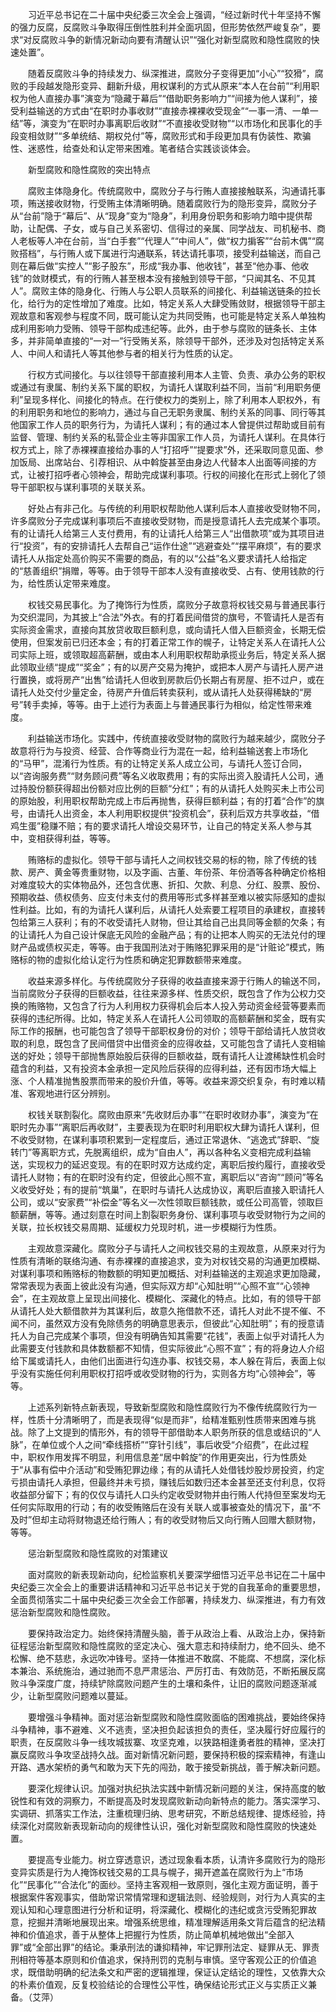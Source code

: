 　　习近平总书记在二十届中央纪委三次全会上强调，“经过新时代十年坚持不懈的强力反腐，反腐败斗争取得压倒性胜利并全面巩固，但形势依然严峻复杂”，要求“对反腐败斗争的新情况新动向要有清醒认识”“强化对新型腐败和隐性腐败的快速处置”。

　　随着反腐败斗争的持续发力、纵深推进，腐败分子变得更加“小心”“狡猾”，腐败的手段越发隐形变异、翻新升级，用权谋利的方式从原来“本人在台前”“利用职权为他人直接办事”演变为“隐藏于幕后”“借助职务影响力”“间接为他人谋利”，接受利益输送的方式由“在职时办事收财”“直接赤裸裸收受现金”“一事一清、一单一结”等，演变为“在职时办事离职后收财”“不直接收受财物”“以市场化和民事化的手段变相敛财”“多单统结、期权兑付”等，腐败形式和手段更加具有伪装性、欺骗性、迷惑性，给查处和认定带来困难。笔者结合实践谈谈体会。

　　新型腐败和隐性腐败的突出特点

　　腐败主体隐身化。传统腐败中，腐败分子与行贿人直接接触联系，沟通请托事项，贿送接收财物，行受贿主体清晰明确。随着腐败行为的隐形变异，腐败分子从“台前”隐于“幕后”、从“现身”变为“隐身”，利用身份职务和影响力暗中提供帮助，让配偶、子女，或与自己关系密切、信得过的亲属、同学战友、司机秘书、商人老板等人冲在台前，当“白手套”“代理人”“中间人”，做“权力掮客”“台前木偶”“腐败搭档”，与行贿人或下属进行沟通联系，转达请托事项，接受利益输送，而自己则在幕后做“实控人”“影子股东”，形成“我办事、他收钱”，甚至“他办事、他收钱”的敛财模式，有的行贿人甚至根本没有接触到领导干部，“只闻其名、不见其人”。腐败主体的隐身化、行贿人与公职人员联系的间接化、利益输送链条的拉长化，给行为的定性增加了难度。比如，特定关系人大肆受贿敛财，根据领导干部主观故意和客观参与程度不同，既可能认定为共同受贿，也可能是特定关系人单独构成利用影响力受贿、领导干部构成违纪等。此外，由于参与腐败的链条长、主体多，并非简单直接的“一对一”行受贿关系，除领导干部外，还涉及对包括特定关系人、中间人和请托人等其他参与者的相关行为性质的认定。

　　行权方式间接化。与以往领导干部直接利用本人主管、负责、承办公务的职权或通过有隶属、制约关系下属的职权，为请托人谋取利益不同，当前“利用职务便利”呈现多样化、间接化的特点。在行使权力的类别上，除了利用本人职权外，有的利用职务和地位的影响力，通过与自己无职务隶属、制约关系的同事、同行等其他国家工作人员的职务行为，为请托人谋利；有的通过本人曾提供过帮助或目前有监督、管理、制约关系的私营企业主等非国家工作人员，为请托人谋利。在具体行权方式上，除了赤裸裸直接给办事的人“打招呼”“提要求”外，还采取同意见面、参加饭局、出席站台、引荐相识、从中斡旋甚至由身边人代替本人出面等间接的方式，让被打招呼者心领神会，帮助完成谋利事项。行权的间接化在形式上弱化了领导干部职权与谋利事项的关联关系。

　　好处占有非己化。与传统的利用职权帮助他人谋利后本人直接收受财物不同，许多腐败分子完成谋利事项后不直接收受财物，而是授意请托人去完成某个事项。有的让请托人给第三人支付费用，有的让请托人给第三人“出借款项”或为其项目进行“投资”，有的安排请托人去帮自己“运作仕途”“逃避查处”“摆平麻烦”，有的要求请托人从指定处高价购买不需要的商品，有的以“公益”名义要求请托人给指定的“慈善组织”捐赠，等等。由于领导干部本人没有直接收受、占有、使用钱款的行为，给性质认定带来难度。

　　权钱交易民事化。为了掩饰行为性质，腐败分子故意将权钱交易与普通民事行为交织混同，为其披上“合法”外衣。有的打着民间借贷的旗号，不管请托人是否有实际资金需求，直接向其放贷收取巨额利息，或向请托人借入巨额资金，长期无偿使用，但案发前已归还本金；有的打着正常工作的幌子，让特定关系人在请托人公司实际上班，或领取超高薪酬，或由本人利用职权帮助承揽业务后，特定关系人据此领取业绩“提成”“奖金”；有的以房产交易为掩护，或把本人房产与请托人房产进行置换，或将房产“出售”给请托人但收到房款后仍长期占有房屋、拒不过户，或在请托人处交付少量定金，待房产升值后转卖获利，或从请托人处获得稀缺的“房号”转手卖掉，等等。由于上述行为表面上与普通民事行为相似，给定性带来难度。

　　利益输送市场化。实践中，传统直接收受财物的腐败行为越来越少，腐败分子故意将行为与投资、经营、合作等商业行为混在一起，给利益输送套上市场化的“马甲”，混淆行为性质。有的让特定关系人成立公司，与请托人签订合同，以“咨询服务费”“财务顾问费”等名义收取费用；有的实际出资入股请托人公司，通过持股份额获得超出份额对应比例的巨额“分红”；有的从请托人处购买未上市公司的原始股，利用职权帮助完成上市后再抛售，获得巨额利益；有的打着“合作”的旗号，由请托人出资金，本人利用职权提供“投资机会”，获利后双方共享收益，“借鸡生蛋”稳赚不赔；有的要求请托人增设交易环节，让自己的特定关系人参与其中，变相获得利益，等等。

　　贿赂标的虚拟化。领导干部与请托人之间权钱交易的标的物，除了传统的钱款、房产、黄金等贵重财物，以及字画、古董、年份茶、年份酒等各种确定价格相对难度较大的实体物品外，还包含优惠、折扣、欠款、利息、分红、股票、股份、预期收益、债权债务、应支付未支付的费用等形式多样甚至难以被实际感知的虚拟性利益。比如，有的为请托人谋利后，从请托人处索要工程项目的承建权，直接转包给第三人获利；有的不收受请托人财物，但让其给自己出具同等金额的欠条；有的让请托人为自己设计保底无风险的金融产品；有的让把本人购买的无法兑付的理财产品或债权买走，等等。由于我国刑法对于贿赂犯罪采用的是“计赃论”模式，贿赂标的物的虚拟化给认定行为性质和确定犯罪数额带来难度。

　　收益来源多样化。与传统腐败分子获得的收益直接来源于行贿人的输送不同，当前腐败分子获得的巨额收益，往往来源多样、性质交织，既包含了作为公权力交换的贿赂物，又包含了行为人利用权力获得机会后本人投入劳动资金经营等要素而获得的违纪所得。比如，特定关系人在请托人公司领取的高额薪酬和奖金，既有实际工作的报酬，也可能包含了领导干部职权身份的对价；领导干部给请托人放贷收取的利息，既包含了民间借贷中出借资金的应得收益，又可能包含了请托人变相输送的好处；领导干部抛售原始股后获得的巨额收益，既有请托人让渡稀缺性机会时蕴含的利益，又有投资本金承担一定风险后获得的应得利益，还有因市场大幅上涨、个人精准抛售股票而带来的股价升值，等等。收益来源交织复杂，有时难以精准、客观地进行区分辨别。 

　　权钱关联割裂化。腐败由原来“先收财后办事”“在职时收财办事”，演变为“在职时先办事”“离职后再收财”，主要表现为在职时利用职权大肆为请托人谋利，但不收受财物，在谋利事项积累到一定程度后，通过正常退休、“逃逸式”辞职、“旋转门”等离职方式，先脱离组织，成为“自由人”，再以各种名义变相完成利益输送，实现权力的延迟变现。有的在职时双方达成约定，离职后按约履行，直接收受请托人财物；有的在职时没有约定，但彼此心照不宣，离职后以“咨询”“顾问”等名义收受好处；有的提前“筑巢”，在职时与请托人达成协议，离职后直接入职请托人公司，或以“安家费”“补偿金”等名义一次性领取巨额钱款，或任公司高管，领取巨额薪酬，等等。通过刻意在时间上割裂职务身份、谋利事项与收受财物行为之间的关联，拉长权钱交易周期、延缓权力兑现时机，进一步模糊行为性质。

　　主观故意深藏化。腐败分子与请托人之间权钱交易的主观故意，从原来对行为性质有清晰的联络沟通、有赤裸裸的直接追求，变为对权钱交易的沟通更加模糊、对谋利事项和贿赂标的物数额的明知更加概括、对利益输送的主观追求更加隐藏，常常表现为表面上彼此没有沟通，但实际双方却“心知肚明”“心照不宣”“心领神会”，在主观故意上呈现出间接化、模糊化、深藏化的特点。比如，有的领导干部从请托人处大额借款并为其谋利后，故意久拖借款不还，请托人对此不提不催、不闻不问，虽然双方没有免除债务的明确意思表示，但彼此“心知肚明”；有的授意请托人为自己完成某个事项，但没有明确告知其需要“花钱”，表面上似乎对请托人为此需要支付钱款和具体数额都不知情，但实际彼此“心照不宣”；有的将身边人介绍给下属或请托人，由他们出面进行勾连办事、权钱交易，本人躲在背后，表面上似乎没有实施任何利用职权打招呼或收受财物的行为，实则各方均“心领神会”，等等。

　　上述系列新特点新表现，导致新型腐败和隐性腐败行为不像传统腐败行为一样，性质十分清晰明了，而是表现得“似是而非”，给精准甄别性质带来困难与挑战。除了上文提到的情形外，有的领导干部借助本人职务所获的信息或结识的“人脉”，在单位或个人之间“牵线搭桥”“穿针引线”，事后收受“介绍费”，在此过程中，职权作用发挥不明显，利用信息差“居中斡旋”的作用更突出，行为性质处于“从事有偿中介活动”和受贿犯罪边缘；有的从请托人处借钱炒股炒房投资，约定亏损由请托人承担，但最终并未亏损，赚钱后如数归还本金甚至还支付利息，仅将收益部分留下；有的仅仅与请托人口头约定收受财物并由行贿人代持但至案发均无任何实际取用的行动；有的收受贿赂后在没有关联人或事被查处的情况下，虽“不及时”但却主动将财物退还给行贿人；有的收受财物后又向行贿人回赠大额财物，等等。

　　惩治新型腐败和隐性腐败的对策建议

　　面对腐败的新表现新动向，纪检监察机关要深学细悟习近平总书记在二十届中央纪委三次全会上的重要讲话精神和习近平总书记关于党的自我革命的重要思想，全面贯彻落实二十届中央纪委三次全会工作部署，持续发力、纵深推进，有力有效惩治新型腐败和隐性腐败。

　　要保持政治定力。始终保持清醒头脑，善于从政治上看、从政治上办，保持新征程惩治新型腐败和隐性腐败的坚定决心、强大意志和持续耐力，绝不回头、绝不松懈、绝不慈悲，永远吹冲锋号。坚持一体推进不敢腐、不能腐、不想腐，深化标本兼治、系统施治，通过驰而不息严肃惩治、严厉打击、有效防范，不断拓展反腐败斗争深度广度，持续铲除腐败问题产生的土壤和条件，让旧的腐败问题逐渐减少，让新型腐败问题难以蔓延。

　　要增强斗争精神。面对惩治新型腐败和隐性腐败面临的困难挑战，要始终保持斗争精神，事不避难、义不逃责，坚决担负起该担负的责任，坚决履行好应履行的职责，在反腐败斗争一线攻城拔寨、攻坚克难，以狭路相逢勇者胜的精神，坚决打赢反腐败斗争攻坚战持久战。面对新情况新问题，要保持积极的探索精神，有逢山开路、遇水架桥的勇气和敢为天下先的闯劲，敢于接受新挑战，善于解决新问题。

　　要深化规律认识。加强对执纪执法实践中新情况新问题的关注，保持高度的敏锐性和有效的洞察力，不断提高及时发现腐败新动向新特点的能力。落实深学习、实调研、抓落实工作法，注重梳理归纳、思考研究，不断总结规律、提炼经验，持续深化对腐败新表现新动向的规律性认识，强化对新型腐败和隐性腐败的快速处置。

　　要提高专业能力。树立穿透意识，透过现象看本质，认清许多腐败行为的隐形变异实质是行为人掩饰权钱交易的工具与幌子，揭开遮盖在腐败行为上“市场化”“民事化”“合法化”的面纱。坚持主客观相一致原则，强化主观方面证明，善于根据案件客观事实，借助常识常情常理和逻辑法则、经验规则，对行为人真实的主观认知和心理意图进行分析和证明，将深藏化、模糊化的违纪或贪污受贿犯罪故意，挖掘并清晰地展现出来。增强系统思维，精准理解适用条文背后蕴含的纪法精神和价值追求，善于从整体上把握行为性质，防止简单机械地做出“全部入罪”或“全部出罪”的结论。秉承刑法的谦抑精神，牢记罪刑法定、疑罪从无、罪责刑相符等基本原则和价值追求，保持刑罚的克制与审慎。坚守客观公正的价值追求，既借助明确的纪法条文和严密的逻辑推理，保证认定结论的理性，又依靠大众的朴素价值观，反复校验结论的合理性公平性，确保结论形式正义与实质正义兼备。（艾萍）